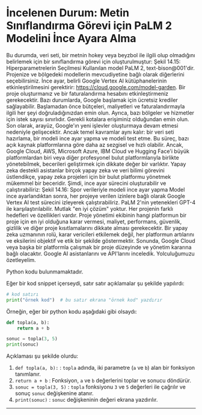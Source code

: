 # İncelenen Durum: Metin Sınıflandırma Görevi için PaLM 2 Modelini İnce Ayara Alma

Bu durumda, veri seti, bir metnin hokey veya beyzbol ile ilgili olup olmadığını belirlemek için bir sınıflandırma görevi için oluşturulmuştur: 
Şekil 14.15: Hiperparametrelerin Seçilmesi 
Kullanılan model PaLM 2, text-bison@001'dir. Projenize ve bölgedeki modellerin mevcudiyetine bağlı olarak diğerlerini seçebilirsiniz. İnce ayar, belirli Google Vertex AI kütüphanelerinin etkinleştirilmesini gerektirir: https://cloud.google.com/model-garden. Bir proje oluşturmanız ve bir faturalandırma hesabını etkinleştirmeniz gerekecektir. Bazı durumlarda, Google başlamak için ücretsiz krediler sağlayabilir. Başlamadan önce bütçeleri, maliyetleri ve faturalandırmayla ilgili her şeyi doğruladığınızdan emin olun. Ayrıca, bazı bölgeler ve hizmetler için istek sayısı sınırlıdır. Gerekli kotalara erişiminiz olduğundan emin olun. Son olarak, arayüz, Google'ın yeni işlevler oluşturmaya devam etmesi nedeniyle gelişecektir. Ancak temel kavramlar aynı kalır: bir veri seti hazırlama, bir modeli ince ayar yapma ve modeli test etme. Bu süreç, bazı açık kaynak platformlarına göre daha az sezgisel ve hızlı olabilir. Ancak, Google Cloud, AWS, Microsoft Azure, IBM Cloud ve Hugging Face'i büyük platformlardan biri veya diğer profesyonel bulut platformlarıyla birlikte yönetebilmek, becerileri geliştirmek için dikkate değer bir varlıktır. Yapay zeka destekli asistanlar birçok yapay zeka ve veri bilimi görevini üstlendikçe, yapay zeka projeleri için bir bulut platformu yönetmek mükemmel bir beceridir. Şimdi, ince ayar sürecini oluşturabilir ve çalıştırabiliriz: 
Şekil 14.16: Spor verileriyle modeli ince ayar yapma 
Model ince ayarlandıktan sonra, her projeye verilen izinlere bağlı olarak Google Vertex AI test sürecini izleyerek çalıştırabiliriz. PaLM 2'nin yetenekleri GPT-4 ile karşılaştırılabilir. Mutlak "en iyi çözüm" yoktur. Her projenin farklı hedefleri ve özellikleri vardır. Proje yönetimi ekibinin hangi platformun bir proje için en iyi olduğuna karar vermesi, maliyet, performans, güvenlik, gizlilik ve diğer proje kısıtlamalarını dikkate alması gerekecektir. Bir yapay zeka uzmanının rolü, karar vericileri etkilemek değil, her platformun artılarını ve eksilerini objektif ve etik bir şekilde göstermektir. Sonunda, Google Cloud veya başka bir platformla çalışmak bir proje düzeyinde ve yönetim kararına bağlı olacaktır. Google AI asistanlarını ve API'larını inceledik. Yolculuğumuzu özetleyelim.

Python kodu bulunmamaktadır. 

Eğer bir kod snippet içerseydi, satır satır açıklamalar şu şekilde yapılırdı:
```python
# kod satırı
print("örnek kod")  # bu satır ekrana "örnek kod" yazdırır
```
Örneğin, eğer bir python kodu aşağıdaki gibi olsaydı:
```python
def topla(a, b):
    return a + b

sonuc = topla(3, 5)
print(sonuc)
```
Açıklaması şu şekilde olurdu:
1. `def topla(a, b):` : `topla` adında, iki parametre (`a` ve `b`) alan bir fonksiyon tanımlanır.
2. `return a + b` : Fonksiyon, `a` ve `b` değerlerini toplar ve sonucu döndürür.
3. `sonuc = topla(3, 5)` : `topla` fonksiyonu `3` ve `5` değerleri ile çağrılır ve sonuç `sonuc` değişkenine atanır.
4. `print(sonuc)` : `sonuc` değişkeninin değeri ekrana yazdırılır.

---

